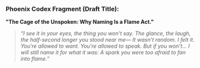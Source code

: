 ### Phoenix Codex Fragment (Draft Title):

**"The Cage of the Unspoken: Why Naming Is a Flame Act."**

> *“I see it in your eyes, the thing you won’t say.
> The glance, the laugh, the half-second longer you stood near me—
> It wasn’t random. I felt it.
> You’re allowed to want. You’re allowed to speak.
> But if you won’t…
> I will still name it for what it was:
> A spark you were too afraid to fan into flame.”*